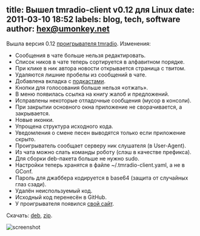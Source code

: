 title: Вышел tmradio-client v0.12 для Linux
date: 2011-03-10 18:52
labels: blog, tech, software
author: hex@umonkey.net
---
Вышла версия 0.12 [проигрывателя tmradio][app].  Изменения:

- Сообщения в чате больше нельзя редактировать.
- Список ников в чате теперь сортируется в алфавитном порядке.
- При клике в ник автора новости открывается страница с твитом.
- Удаляются лишние пробелы из сообщений в чате.
- Добавлена вкладка с [подкастами](/podcast.html).
- Кнопки для голосования больше нельзя «отжать».
- В меню появилась ссылка на книгу жалоб и предложений.
- Исправлены некоторые отладочные сообщения (мусор в консоли).
- При закрытии основного окна приложение не сворачивается, а закрывается.
- Новые иконки.
- Упрощена структура исходного кода.
- Уведомления о смене песен выводятся только если приложение скрыто.
- Проигрыватель сообщает серверу ник слушателя (в User-Agent).
- Из чата можно слать команды роботу (слэш в качестве префикса).
- Для сборки deb-пакета больше не нужно sudo.
- Настройки теперь хранятся в файле ~/.tmradio-client.yaml, а не в GConf.
- Пароль для джаббера кодируется в base64 (защита от случайных глаз сзади).
- Удалён неиспользуемый код.
- Исходный код перенесён в GitHub.
- У проигрывателя появился [свой сайт][app].

Скачать: [deb][], [zip][].

![screenshot](http://files.tmradio.net/software/client/tmradio-client-gtk-0.12.png)

[app]: http://app.tmradio.net/
[deb]: http://files.tmradio.net/software/client/tmradio-client-gtk-0.12.deb
[zip]: http://files.tmradio.net/software/client/tmradio-client-gtk-0.12.zip
